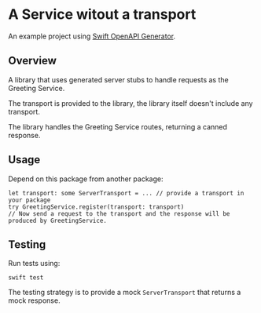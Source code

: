 # A Service witout a transport

An example project using [Swift OpenAPI Generator](https://github.com/apple/swift-openapi-generator).

## Overview

A library that uses generated server stubs to handle requests as the Greeting Service. 

The transport is provided to the library, the library itself doesn't include any transport. 

The library handles the Greeting Service routes, returning a canned response.

## Usage

Depend on this package from another package:

```
let transport: some ServerTransport = ... // provide a transport in your package
try GreetingService.register(transport: transport)
// Now send a request to the transport and the response will be produced by GreetingService.
```

## Testing

Run tests using:

```
swift test
```

The testing strategy is to provide a mock `ServerTransport` that returns a mock response.
